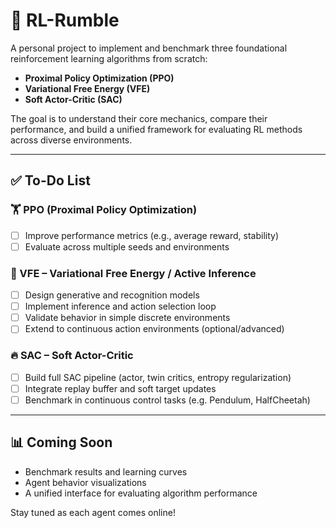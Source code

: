 #  🤖 RL-Rumble

A personal project to implement and benchmark three foundational reinforcement learning algorithms from scratch:

- **Proximal Policy Optimization (PPO)**
- **Variational Free Energy (VFE)**
- **Soft Actor-Critic (SAC)**

The goal is to understand their core mechanics, compare their performance, and build a unified framework for evaluating RL methods across diverse environments.

---

## ✅ To-Do List

### 🏋️ PPO (Proximal Policy Optimization)
- [ ] Improve performance metrics (e.g., average reward, stability)
- [ ] Evaluate across multiple seeds and environments

### 🧠 VFE – Variational Free Energy / Active Inference
- [ ] Design generative and recognition models
- [ ] Implement inference and action selection loop
- [ ] Validate behavior in simple discrete environments
- [ ] Extend to continuous action environments (optional/advanced)

### 🔥 SAC – Soft Actor-Critic
- [ ] Build full SAC pipeline (actor, twin critics, entropy regularization)
- [ ] Integrate replay buffer and soft target updates
- [ ] Benchmark in continuous control tasks (e.g. Pendulum, HalfCheetah)
---

## 📊 Coming Soon
- Benchmark results and learning curves
- Agent behavior visualizations
- A unified interface for evaluating algorithm performance

Stay tuned as each agent comes online!
